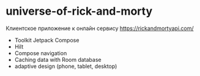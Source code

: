 # universe-of-rick-and-morty
Клиентское приложение к онлайн сервису https://rickandmortyapi.com/

- Toolkit Jetpack Compose
- Hilt
- Compose navigation
- Caching data with Room database
- adaptive design (phone, tablet, desktop)